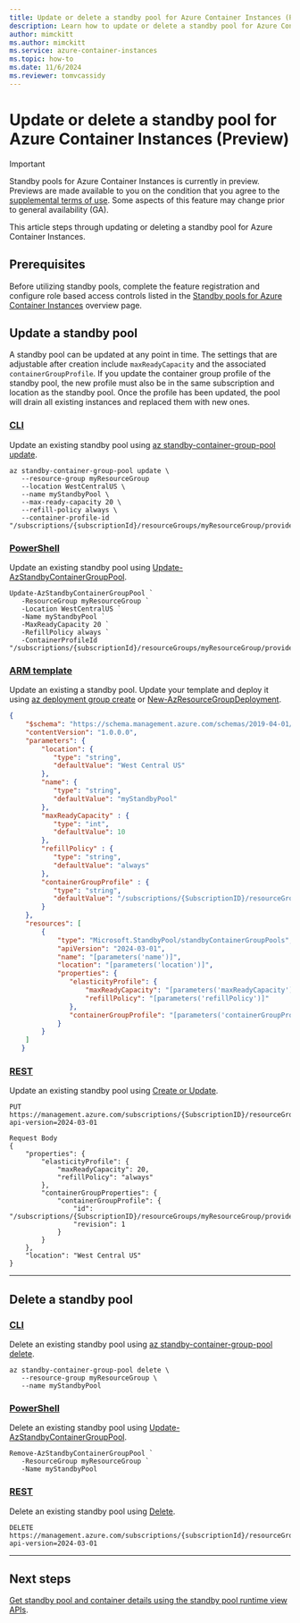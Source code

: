 ```yaml
---
title: Update or delete a standby pool for Azure Container Instances (Preview)
description: Learn how to update or delete a standby pool for Azure Container Instances.
author: mimckitt
ms.author: mimckitt
ms.service: azure-container-instances
ms.topic: how-to
ms.date: 11/6/2024
ms.reviewer: tomvcassidy
---
```



# Update or delete a standby pool for Azure Container Instances (Preview)

> [!IMPORTANT]
> Standby pools for Azure Container Instances is currently in preview. Previews are made available to you on the condition that you agree to the [supplemental terms of use](https://azure.microsoft.com/support/legal/preview-supplemental-terms/). Some aspects of this feature may change prior to general availability (GA). 

This article steps through updating or deleting a standby pool for Azure Container Instances. 

## Prerequisites

Before utilizing standby pools, complete the feature registration and configure role based access controls listed in the [Standby pools for Azure Container Instances](container-instances-standby-pool-overview.md#prerequisites) overview page. 


## Update a standby pool
A standby pool can be updated at any point in time. The settings that are adjustable after creation include `maxReadyCapacity` and the associated `containerGroupProfile`. If you update the container group profile of the standby pool, the new profile must also be in the same subscription and location as the standby pool. Once the profile has been updated, the pool will drain all existing instances and replaced them with new ones. 

### [CLI](#tab/cli)
Update an existing standby pool using [az standby-container-group-pool update](/cli/azure/standby-container-group-pool).

```azurecli-interactive
az standby-container-group-pool update \
   --resource-group myResourceGroup 
   --location WestCentralUS \
   --name myStandbyPool \
   --max-ready-capacity 20 \
   --refill-policy always \
   --container-profile-id "/subscriptions/{subscriptionId}/resourceGroups/myResourceGroup/providers/Microsoft.ContainerInstance/containerGroupProfiles/mycontainergroupprofile"
```
### [PowerShell](#tab/powershell)
Update an existing standby pool using [Update-AzStandbyContainerGroupPool](/powershell/module/az.standbypool/new-AzStandbyContainerGroupPool).

```azurepowershell-interactive
Update-AzStandbyContainerGroupPool `
   -ResourceGroup myResourceGroup `
   -Location WestCentralUS `
   -Name myStandbyPool `
   -MaxReadyCapacity 20 `
   -RefillPolicy always `
   -ContainerProfileId "/subscriptions/{subscriptionId}/resourceGroups/myResourceGroup/providers/Microsoft.ContainerInstance/containerGroupProfiles/mycontainergroupprofile"
```

### [ARM template](#tab/template)
Update an existing a standby pool. Update your template and deploy it using [az deployment group create](/cli/azure/deployment/group) or [New-AzResourceGroupDeployment](/powershell/module/az.resources/new-azresourcegroupdeployment).


```json
{
    "$schema": "https://schema.management.azure.com/schemas/2019-04-01/deploymentTemplate.json#",
    "contentVersion": "1.0.0.0",
    "parameters": {
        "location": {
           "type": "string",
           "defaultValue": "West Central US"    
        },
        "name": {
           "type": "string",
           "defaultValue": "myStandbyPool"
        },
        "maxReadyCapacity" : {
           "type": "int",
           "defaultValue": 10
        },
        "refillPolicy" : {
           "type": "string",
           "defaultValue": "always"
        },
        "containerGroupProfile" : {
           "type": "string",
           "defaultValue": "/subscriptions/{SubscriptionID}/resourceGroups/myResourceGroup/providers/Microsoft.ContainerInstance/containerGroupProfiles/mycontainergroupprofile"
        }
    },
    "resources": [ 
        {
            "type": "Microsoft.StandbyPool/standbyContainerGroupPools",
            "apiVersion": "2024-03-01",
            "name": "[parameters('name')]",
            "location": "[parameters('location')]",
            "properties": {
               "elasticityProfile": {
                   "maxReadyCapacity": "[parameters('maxReadyCapacity')]",
                   "refillPolicy": "[parameters('refillPolicy')]"
               },
               "containerGroupProfile": "[parameters('containerGroupProfile')]"
            }
        }
    ]
   }

```


### [REST](#tab/rest)
Update an existing standby pool using [Create or Update](/rest/api/standbypool/standby-virtual-machine-pools/create-or-update).

```HTTP
PUT https://management.azure.com/subscriptions/{SubscriptionID}/resourceGroups/myResourceGroup/providers/Microsoft.StandbyPool/standbyContainerGroupPools/myStandbyPool?api-version=2024-03-01 
 
Request Body
{
    "properties": {
        "elasticityProfile": {
            "maxReadyCapacity": 20,
            "refillPolicy": "always"
        },
        "containerGroupProperties": {
            "containerGroupProfile": {
                "id": "/subscriptions/{SubscriptionID}/resourceGroups/myResourceGroup/providers/Microsoft.ContainerInstance/containerGroupProfiles/mycontainergroupprofile",
                "revision": 1
            }
        }
    },
    "location": "West Central US"
}
```

---

## Delete a standby pool

### [CLI](#tab/cli-1)
Delete an existing standby pool using [az standby-container-group-pool delete](/cli/azure/standby-container-group-pool).

```azurecli-interactive
az standby-container-group-pool delete \
   --resource-group myResourceGroup \
   --name myStandbyPool 
```
### [PowerShell](#tab/powershell-1)
Delete an existing standby pool using [Update-AzStandbyContainerGroupPool](/powershell/module/az.standbypool/new-AzStandbyContainerGroupPool).

```azurepowershell-interactive
Remove-AzStandbyContainerGroupPool `
   -ResourceGroup myResourceGroup `
   -Name myStandbyPool 
```


### [REST](#tab/rest-1)
Delete an existing standby pool using [Delete](/rest/api/standbypool/standby-virtual-machine-pools/delete).

```HTTP
DELETE https://management.azure.com/subscriptions/{subscriptionId}/resourceGroups/{resourceGroupName}/providers/Microsoft.StandbyPool/standbyContainerGroupPools/{standbyContainerGroupPoolName}?api-version=2024-03-01
```

---


## Next steps

[Get standby pool and container details using the standby pool runtime view APIs](container-instances-standby-pool-get-details.md).